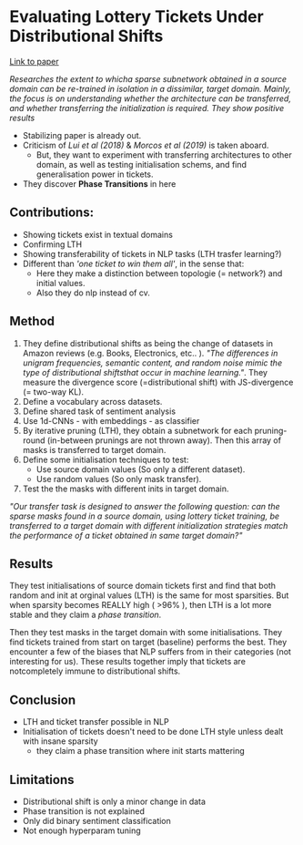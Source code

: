 # Evaluating Lottery Tickets Under Distributional Shifts
[Link to paper](https://arxiv.org/pdf/1910.12708.pdf) 

*Researches the extent to whicha sparse subnetwork obtained in a source domain  can  be  re-trained  in  isolation  in  a  dissimilar, target domain. Mainly, the  focus is on understanding whether the architecture can be transferred, and whether transferring the initialization is required. They show positive results*


- Stabilizing paper is already out.
- Criticism of *Lui et al (2018)* & *Morcos et al (2019)* is taken aboard.
	- But, they want to experiment with transferring architectures to other domain, as well as testing initialisation schems, and find generalisation power in tickets.
- They discover **Phase Transitions** in here


## Contributions:

- Showing tickets exist in textual domains
- Confirming LTH
- Showing transferability of tickets in NLP tasks (LTH trasfer learning?)
- Different than *'one ticket to win them all'*, in the sense that:
	- Here they make a distinction between topologie (= network?) and initial values.
	- Also they do nlp instead of cv.

## Method

1. They define distributional shifts as being the change of datasets in Amazon reviews (e.g. Books, Electronics, etc.. ). *"The differences in unigram frequencies, semantic content, and random noise mimic the type of distributional shiftsthat occur in machine learning."*. They measure the divergence score (=distributional shift) with JS-divergence (= two-way KL). 
2. Define a vocabulary across datasets.
3. Define shared task of sentiment analysis
4. Use 1d-CNNs - with embeddings - as classifier
5. By iterative pruning (LTH), they obtain a subnetwork for each pruning-round (in-between prunings are not thrown away). Then this array of masks is transferred to target domain. 
6. Define some initialisation techniques to test:
	- Use source domain values (So only a different dataset).
	- Use random values (So only mask transfer). 
7. Test the the masks with different inits in target domain.

*"Our transfer task is designed to answer the following question: can the sparse masks found in a source domain, using lottery ticket training, be transferred to a target domain with different initialization strategies match the performance of a ticket obtained in same target domain?"*

## Results

They test initialisations of source domain tickets first and find that both random and init at orginal values (LTH) is the same for most sparsities. But when sparsity becomes REALLY high ( >96% ), then LTH is a lot more stable and they claim a *phase transition*. 

Then they test masks in the target domain with some initialisations. They find tickets trained from start on target (baseline) performs the best. They encounter a few of the biases that NLP suffers from in their categories (not interesting for us). These results  together imply that tickets are notcompletely immune to distributional shifts.

## Conclusion

- LTH and ticket transfer possible in NLP
- Initialisation of tickets doesn't need to be done LTH style unless dealt with insane sparsity
	- they claim a phase transition where init starts mattering

## Limitations

- Distributional shift is only a minor change in data
- Phase transition is not explained
- Only did binary sentiment classification
- Not enough hyperparam tuning